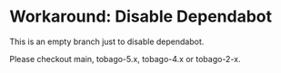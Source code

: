 # Workaround: Disable Dependabot

This is an empty branch just to disable dependabot.

Please checkout main, tobago-5.x, tobago-4.x or tobago-2-x.
